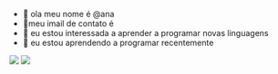 - 👋 ola meu nome é @ana
- 👀meu imail de contato é
- 🌱 eu estou interessada a aprender a programar novas linguagens
- 💞️ eu estou aprendendo a programar recentemente

![](https://img.shields.io/badge/Scratch-4D97FF?style=for-the-badge&logo=Scratch&logoColor=white)
![](https://img.shields.io/badge/JavaScript-323330?style=for-the-badge&logo=javascript&logoColor=F7DF1E)
